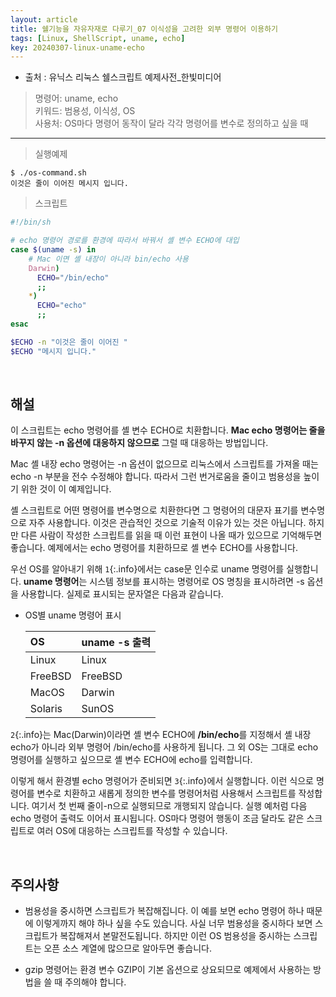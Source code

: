 ```yaml
---
layout: article
title: 쉘기능을 자유자재로 다루기_07 이식성을 고려한 외부 명령어 이용하기
tags: [Linux, ShellScript, uname, echo]
key: 20240307-linux-uname-echo
---
```


- 출처 : 유닉스 리눅스 쉘스크립트 예제사전_한빛미디어

> 명령어: uname, echo  
> 키워드: 범용성, 이식성, OS  
> 사용처: OS마다 명령어 동작이 달라 각각 명령어를 변수로 정의하고 싶을 때

--- 
 
> 실행예제

```
$ ./os-command.sh
이것은 줄이 이어진 메시지 입니다.
```

> 스크립트

```bash
#!/bin/sh

# echo 명령어 경로를 환경에 따라서 바꿔서 셸 변수 ECHO에 대입
case $(uname -s) in
    # Mac 이면 셸 내장이 아니라 bin/echo 사용
    Darwin)
      ECHO="/bin/echo"
      ;;
    *)
      ECHO="echo"
      ;;
esac

$ECHO -n "이것은 줄이 이어진 "
$ECHO "메시지 입니다."
```

&nbsp;
&nbsp;

## **해설**

이 스크립트는 echo 명령어를 셸 변수 ECHO로 치환합니다. **Mac echo 명령어는 줄을 바꾸지 않는 -n 옵션에 대응하지 않으므로** 그럴 때 대응하는 방법입니다.

Mac 셸 내장 echo 명령어는 -n 옵션이 없으므로 리눅스에서 스크립트를 가져올 때는 echo -n 부분을 전수 수정해야 합니다. 따라서 그런 번거로움을 줄이고 범용성을 높이기 위한 것이 이 예제입니다.

셸 스크립트로 어떤 명령어를 변수명으로 치환한다면 그 명령어의 대문자 표기를 변수명으로 자주 사용합니다. 이것은 관습적인 것으로 기술적 이유가 있는 것은 아닙니다. 하지만 다른 사람이 작성한 스크립트를 읽을 때 이런 표현이 나올 때가 있으므로 기억해두면 좋습니다. 예제에서는 echo 명령어를 치환하므로 셸 변수 ECHO를 사용합니다.

우선 OS를 알아내기 위해 `1`{:.info}에서는 case문 인수로 uname 명령어를 실행합니다. **uname 명령어**는 시스템 정보를 표시하는 명령어로 OS 명칭을 표시하려면 -s 옵션을 사용합니다. 실제로 표시되는 문자열은 다음과 같습니다.

- OS별 uname 명령어 표시

  |OS|uname -s 출력|
  |:-|:-----------|
  |Linux|Linux|
  |FreeBSD|FreeBSD|
  |MacOS|Darwin|
  |Solaris|SunOS|

`2`{:.info}는 Mac(Darwin)이라면 셸 변수 ECHO에 **/bin/echo**를 지정해서 셸 내장 echo가 아니라 외부 명령어 /bin/echo를 사용하게 됩니다. 그 외 OS는 그대로 echo 명령어를 실행하고 싶으므로 셸 변수 ECHO에 echo를 입력합니다.

이렇게 해서 환경별 echo 명령어가 준비되면 `3`{:.info}에서 실행합니다. 이런 식으로 명령어를 변수로 치환하고 새롭게 정의한 변수를 명령어처럼 사용해서 스크립트를 작성합니다. 여기서 첫 번째 줄이-n으로 실행되므로 개행되지 않습니다. 실행 예처럼 다음 echo 명령어 출력도 이어서 표시됩니다. OS마다 명령어 행동이 조금 달라도 같은 스크립트로 여러 OS에 대응하는 스크립트를 작성할 수 있습니다.

&nbsp;
&nbsp;

## **주의사항**

- 범용성을 중시하면 스크립트가 복잡해집니다. 이 예를 보면 echo 명령어 하나 때문에 이렇게까지 해야 하나 싶을 수도 있습니다. 사실 너무 범용성을 중시하다 보면 스크립트가 복잡해져서 본말전도됩니다. 하지만 이런 OS 범용성을 중시하는 스크립트는 오픈 소스 계열에 많으므로 알아두면 좋습니다.

- gzip 명령어는 환경 변수 GZIP이 기본 옵션으로 상요되므로 예제에서 사용하는 방법을 쓸 때 주의해야 합니다.
